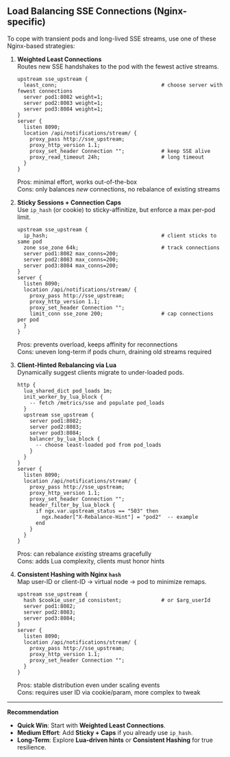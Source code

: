 ## Load Balancing SSE Connections (Nginx-specific)

To cope with transient pods and long-lived SSE streams, use one of these Nginx-based strategies:

1. **Weighted Least Connections**  
   Routes new SSE handshakes to the pod with the fewest active streams.
   ```nginx
   upstream sse_upstream {
     least_conn;                                  # choose server with fewest connections
     server pod1:8082 weight=1;
     server pod2:8083 weight=1;
     server pod3:8084 weight=1;
   }
   server {
     listen 8090;
     location /api/notifications/stream/ {
       proxy_pass http://sse_upstream;
       proxy_http_version 1.1;
       proxy_set_header Connection "";            # keep SSE alive
       proxy_read_timeout 24h;                    # long timeout
     }
   }
   ```
   Pros: minimal effort, works out-of-the-box  
   Cons: only balances *new* connections, no rebalance of existing streams

2. **Sticky Sessions + Connection Caps**  
   Use `ip_hash` (or cookie) to sticky-affinitize, but enforce a max per-pod limit.
   ```nginx
   upstream sse_upstream {
     ip_hash;                                     # client sticks to same pod
     zone sse_zone 64k;                           # track connections
     server pod1:8082 max_conns=200;
     server pod2:8083 max_conns=200;
     server pod3:8084 max_conns=200;
   }
   server {
     listen 8090;
     location /api/notifications/stream/ {
       proxy_pass http://sse_upstream;
       proxy_http_version 1.1;
       proxy_set_header Connection "";
       limit_conn sse_zone 200;                   # cap connections per pod
     }
   }
   ```
   Pros: prevents overload, keeps affinity for reconnections  
   Cons: uneven long-term if pods churn, draining old streams required

3. **Client-Hinted Rebalancing via Lua**  
   Dynamically suggest clients migrate to under-loaded pods.
   ```nginx
   http {
     lua_shared_dict pod_loads 1m;
     init_worker_by_lua_block {
       -- fetch /metrics/sse and populate pod_loads
     }
     upstream sse_upstream {
       server pod1:8082;
       server pod2:8083;
       server pod3:8084;
       balancer_by_lua_block {
         -- choose least-loaded pod from pod_loads
       }
     }
   }
   server {
     listen 8090;
     location /api/notifications/stream/ {
       proxy_pass http://sse_upstream;
       proxy_http_version 1.1;
       proxy_set_header Connection "";
       header_filter_by_lua_block {
         if ngx.var.upstream_status == "503" then
           ngx.header["X-Rebalance-Hint"] = "pod2"  -- example
         end
       }
     }
   }
   ```
   Pros: can rebalance *existing* streams gracefully  
   Cons: adds Lua complexity, clients must honor hints

4. **Consistent Hashing with Nginx `hash`**  
   Map user-ID or client-ID → virtual node → pod to minimize remaps.
   ```nginx
   upstream sse_upstream {
     hash $cookie_user_id consistent;             # or $arg_userId
     server pod1:8082;
     server pod2:8083;
     server pod3:8084;
   }
   server {
     listen 8090;
     location /api/notifications/stream/ {
       proxy_pass http://sse_upstream;
       proxy_http_version 1.1;
       proxy_set_header Connection "";
     }
   }
   ```
   Pros: stable distribution even under scaling events  
   Cons: requires user ID via cookie/param, more complex to tweak

---

**Recommendation**  
- **Quick Win**: Start with **Weighted Least Connections**.  
- **Medium Effort**: Add **Sticky + Caps** if you already use `ip_hash`.  
- **Long-Term**: Explore **Lua-driven hints** or **Consistent Hashing** for true resilience.  